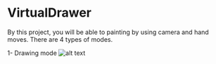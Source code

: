 # VirtualDrawer

By this project, you will be able to painting by using camera and hand moves. There are 4 types of modes.

1- Drawing mode ![alt text](https://github.com/codebuilder34/VirtualDrawer/edit/main/draw.png)
